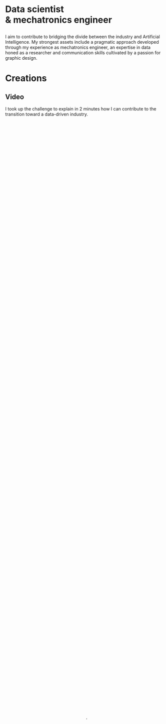 <h1><p style="text-align: left; ">Data scientist <br />
  & mechatronics engineer</p></h1>

I aim to contribute to bridging the divide between the industry and Artificial Intelligence. My strongest assets include a pragmatic approach developed through my experience as mechatronics engineer, an expertise in data honed as a researcher and communication skills cultivated by a passion for graphic design.

<h1><p style="text-align: left; ">Creations</p></h1>

## Video

I took up the challenge to explain in 2 minutes how I can contribute to the transition toward a data-driven industry.
<div class="video" style="padding-top=56.25%;">
<video src="/video/Fanny_Rebiffe.mp4" poster="/img/thumbnail.PNG" class="presentation" control width="100%" height="100%" type="video/mp4" controls></video>
</div>
<p></p>

## Infographics


I believe that brilliant concepts often go unnoticed because they are presented in dull and unattractive formats. That's why I design infographics to convey ideas and knowledge.
<div class="row">
  <div class="column">
    <a href="https://fanny-rebiffe.github.io/infographics/Metaheuristic.pdf">
    <img src="https://fanny-rebiffe.github.io/img/Meta.jpg" alt="Metaheuristic" style="width:100%">
    </a>
  </div>
  <div class="column">
    <a href="https://fanny-rebiffe.github.io/infographics/Combinatorial_optimization.pdf">
    <img src="https://fanny-rebiffe.github.io/img/Combi.jpg" alt="Combinatorial optimization" style="width:100%">
    </a>
  </div>
  <div class="column">
    <a href="https://fanny-rebiffe.github.io/infographics/Ensemble_Learning.pdf">
    <img src="https://fanny-rebiffe.github.io/img/Ens.jpg" alt="Ensemble learning" style="width:100%">
    </a>
  </div>
</div>
<p></p>

## Presentation

In a 20-minute presentation, I detail how, through a year of collaborative efforts at MARIN, we trained an AI to sail a boat upwind.

<a href="https://www.digishape.nl/nieuws/look-back-online-technical-session-on-ai-sailing-february-7">
<img src="https://fanny-rebiffe.github.io/img/pres.jpg" alt="MARIN presentation">
</a>
